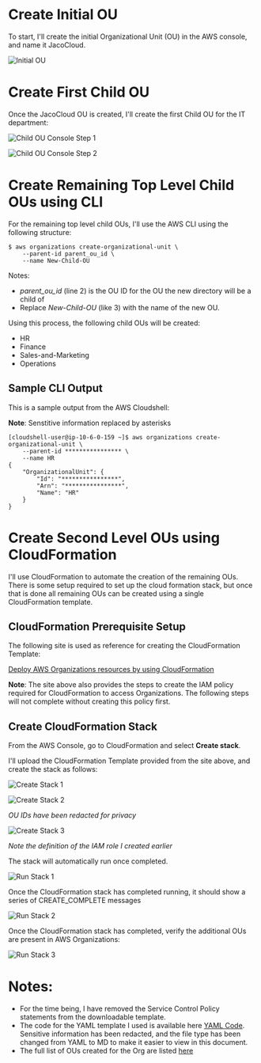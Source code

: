 # Create Initial OU
To start, I'll create the initial Organizational Unit (OU) in the AWS console, and name it JacoCloud. 

![Initial OU](images\initial-OU.png)

# Create First Child OU

Once the JacoCloud OU is created, I'll create the first Child OU for the IT department:

![Child OU Console Step 1](images\child-OU-console-1.png)

![Child OU Console Step 2](images\child-OU-console-2.png)

# Create Remaining Top Level Child OUs using CLI

For the remaining top level child OUs, I'll use the AWS CLI using the following structure:

    $ aws organizations create-organizational-unit \
        --parent-id parent_ou_id \
        --name New-Child-OU


Notes:
* *parent_ou_id* (line 2) is the OU ID for the OU the new directory will be a child of
* Replace *New-Child-OU* (like 3) with the name of the new OU.

Using this process, the following child OUs will be created:

* HR
* Finance
* Sales-and-Marketing
* Operations

## Sample CLI Output

This is a sample output from the AWS Cloudshell:

**Note**: Senstitive information replaced by asterisks



    [cloudshell-user@ip-10-6-0-159 ~]$ aws organizations create-organizational-unit \
        --parent-id **************** \
        --name HR
    {
        "OrganizationalUnit": {
            "Id": "****************",
            "Arn": "****************",
            "Name": "HR"
        }
    }

# Create Second Level OUs using CloudFormation

I'll use CloudFormation to automate the creation of the remaining OUs. There is some setup required to set up the cloud formation stack, but once that is done all remaining OUs can be created using a single CloudFormation template.

## CloudFormation Prerequisite Setup

The following site is used as reference for creating the CloudFormation Template:

[Deploy AWS Organizations resources by using CloudFormation](https://aws.amazon.com/blogs/security/deploy-aws-organizations-resources-by-using-cloudformation/)

**Note**: The site above also provides the steps to create the IAM policy required for CloudFormation to access Organizations. The following steps will not complete without creating this policy first.

## Create CloudFormation Stack

From the AWS Console, go to CloudFormation and select **Create stack**.

I'll upload the CloudFormation Template provided from the site above, and create the stack as follows:

![Create Stack 1](images\cloud-formation-create-stack-1.png)

![Create Stack 2](images\cloud-formation-create-stack-2.png)

*OU IDs have been redacted for privacy*

![Create Stack 3](images\cloud-formation-create-stack-3.png)

*Note the definition of the IAM role I created earlier*

The stack will automatically run once completed. 

![Run Stack 1](images\cloud-formation-run-stack-1.png)

Once the CloudFormation stack has completed running, it should show a series of CREATE_COMPLETE messages

![Run Stack 2](images\cloud-formation-run-stack-2.png)

Once the CloudFormation stack has completed, verify the additional OUs are present in AWS Organizations:

![Run Stack 3](images\cloud-formation-run-stack-3.png)

# Notes:

* For the time being, I have removed the Service Control Policy statements from the downloadable template.
* The code for the YAML template I used is available here [YAML Code](CloudFormationForAWSOrganizationsYaml.md). Sensitive information has been redacted, and the file type has been changed from YAML to MD to make it easier to view in this document.
* The full list of OUs created for the Org are listed [here](Organizational-Units.md)



